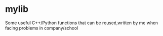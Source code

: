 # mylib
Some useful C++/Python functions that can be reused,written by me when facing problems in company/school
